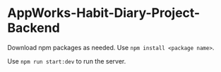 # AppWorks-Habit-Diary-Project-Backend

Download npm packages as needed. Use `npm install <package name>`.

Use `npm run start:dev` to run the server.


